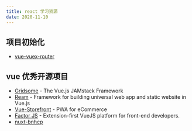 ```yaml
---
title: react 学习资源
date: 2020-11-10
---
```


## 项目初始化

- [vue-vuex-router](https://github.com/wangyupo/vue-vuex-router)

## vue 优秀开源项目

- [Gridsome](https://github.com/gridsome/gridsome) - The Vue.js JAMstack Framework
- [Ream](https://github.com/ream/ream) - Framework for building universal web app and static website in Vue.js
- [Vue-Storefront](https://github.com/DivanteLtd/vue-storefront) - PWA for eCommerce
- [Factor JS](https://github.com/fiction-com/factor) - Extension-first VueJS platform for front-end developers.
- [nuxt-bnhcp](https://github.com/github1586/nuxt-bnhcp)
